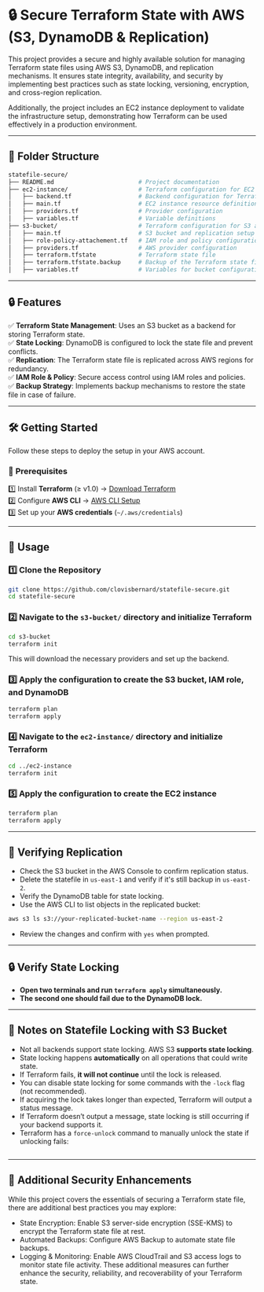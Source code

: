 # 🔒 Secure Terraform State with AWS (S3, DynamoDB & Replication)

This project provides a secure and highly available solution for managing Terraform state files using AWS S3, DynamoDB, and replication mechanisms. It ensures state integrity, availability, and security by implementing best practices such as state locking, versioning, encryption, and cross-region replication.

Additionally, the project includes an EC2 instance deployment to validate the infrastructure setup, demonstrating how Terraform can be used effectively in a production environment.

---

## 📁 Folder Structure
```bash
statefile-secure/
├── README.md                        # Project documentation
├── ec2-instance/                    # Terraform configuration for EC2 instance
│   ├── backend.tf                   # Backend configuration for Terraform state
│   ├── main.tf                      # EC2 instance resource definition
│   ├── providers.tf                 # Provider configuration
│   ├── variables.tf                 # Variable definitions
├── s3-bucket/                       # Terraform configuration for S3 and IAM
│   ├── main.tf                      # S3 bucket and replication setup
│   ├── role-policy-attachement.tf   # IAM role and policy configuration
│   ├── providers.tf                 # AWS provider configuration
│   ├── terraform.tfstate            # Terraform state file
│   ├── terraform.tfstate.backup     # Backup of the Terraform state file
│   ├── variables.tf                 # Variables for bucket configuration
```

---

## 🔒 Features
✅ **Terraform State Management**: Uses an S3 bucket as a backend for storing Terraform state.  
✅ **State Locking**: DynamoDB is configured to lock the state file and prevent conflicts.  
✅ **Replication**: The Terraform state file is replicated across AWS regions for redundancy.  
✅ **IAM Role & Policy**: Secure access control using IAM roles and policies.  
✅ **Backup Strategy**: Implements backup mechanisms to restore the state file in case of failure.  

---

## 🛠 Getting Started
Follow these steps to deploy the setup in your AWS account.

### 🔹 **Prerequisites**
1️⃣ Install **Terraform** (≥ v1.0) → [Download Terraform](https://developer.hashicorp.com/terraform/downloads)  
2️⃣ Configure **AWS CLI** → [AWS CLI Setup](https://docs.aws.amazon.com/cli/latest/userguide/install-cliv2.html)  
3️⃣ Set up your **AWS credentials** (`~/.aws/credentials`)  

---

## 🔧 Usage

### 1️⃣ **Clone the Repository**
```bash
git clone https://github.com/clovisbernard/statefile-secure.git
cd statefile-secure
```

### 2️⃣ **Navigate to the `s3-bucket/` directory and initialize Terraform**
```bash
cd s3-bucket
terraform init
```
This will download the necessary providers and set up the backend.

### 3️⃣ **Apply the configuration to create the S3 bucket, IAM role, and DynamoDB**
```bash
terraform plan
terraform apply
```

### 4️⃣ **Navigate to the `ec2-instance/` directory and initialize Terraform**
```bash
cd ../ec2-instance
terraform init
```

### 5️⃣ **Apply the configuration to create the EC2 instance**
```bash
terraform plan
terraform apply
```

---

## 📌 Verifying Replication
- Check the S3 bucket in the AWS Console to confirm replication status.
- Delete the statefile in `us-east-1` and verify if it's still backup in `us-east-2`.
- Verify the DynamoDB table for state locking.
- Use the AWS CLI to list objects in the replicated bucket:
```bash
aws s3 ls s3://your-replicated-bucket-name --region us-east-2
```
- Review the changes and confirm with `yes` when prompted.

---

## 🔒 Verify State Locking
- **Open two terminals and run `terraform apply` simultaneously.**
- **The second one should fail due to the DynamoDB lock.**

---

## 📜 Notes on Statefile Locking with S3 Bucket
- Not all backends support state locking. AWS S3 **supports state locking**.
- State locking happens **automatically** on all operations that could write state.
- If Terraform fails, **it will not continue** until the lock is released.
- You can disable state locking for some commands with the `-lock` flag (not recommended).
- If acquiring the lock takes longer than expected, Terraform will output a status message.
- If Terraform doesn’t output a message, state locking is still occurring if your backend supports it.
- Terraform has a `force-unlock` command to manually unlock the state if unlocking fails:
```bash
```

---

## 🔎 Additional Security Enhancements

While this project covers the essentials of securing a Terraform state file, there are additional best practices you may explore:
- State Encryption: Enable S3 server-side encryption (SSE-KMS) to encrypt the Terraform state file at rest.
- Automated Backups: Configure AWS Backup to automate state file backups.
- Logging & Monitoring: Enable AWS CloudTrail and S3 access logs to monitor state file activity.
These additional measures can further enhance the security, reliability, and recoverability of your Terraform state.

